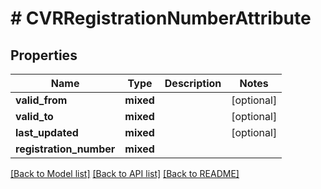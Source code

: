# # CVRRegistrationNumberAttribute

## Properties

Name | Type | Description | Notes
------------ | ------------- | ------------- | -------------
**valid_from** | **mixed** |  | [optional]
**valid_to** | **mixed** |  | [optional]
**last_updated** | **mixed** |  | [optional]
**registration_number** | **mixed** |  |

[[Back to Model list]](../../README.md#models) [[Back to API list]](../../README.md#endpoints) [[Back to README]](../../README.md)
